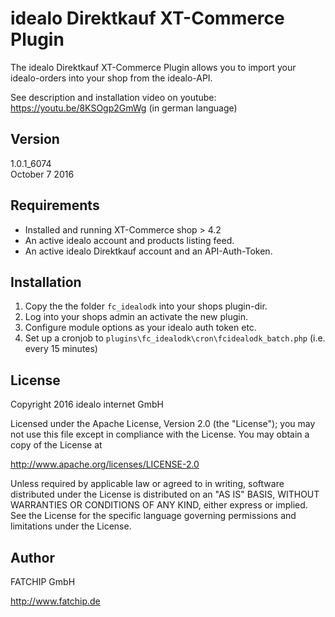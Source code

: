 # idealo Direktkauf XT-Commerce Plugin
The idealo Direktkauf XT-Commerce Plugin allows you to import your idealo-orders into your shop from the idealo-API.

See description and installation video on youtube: https://youtu.be/8KSOgp2GmWg (in german language)

## Version
1.0.1_6074  
October 7 2016

## Requirements
* Installed and running XT-Commerce shop > 4.2
* An active idealo account and products listing feed.
* An active idealo Direktkauf account and an API-Auth-Token.

## Installation
1. Copy the the folder `fc_idealodk` into your shops plugin-dir.
2. Log into your shops admin an activate the new plugin.
3. Configure module options as your idealo auth token etc.
4. Set up a cronjob to `plugins\fc_idealodk\cron\fcidealodk_batch.php` (i.e. every 15 minutes)

## License
Copyright 2016 idealo internet GmbH

Licensed under the Apache License, Version 2.0 (the "License");
you may not use this file except in compliance with the License.
You may obtain a copy of the License at

http://www.apache.org/licenses/LICENSE-2.0

Unless required by applicable law or agreed to in writing, software
distributed under the License is distributed on an "AS IS" BASIS,
WITHOUT WARRANTIES OR CONDITIONS OF ANY KIND, either express or implied.
See the License for the specific language governing permissions and
limitations under the License.

## Author
FATCHIP GmbH

http://www.fatchip.de
